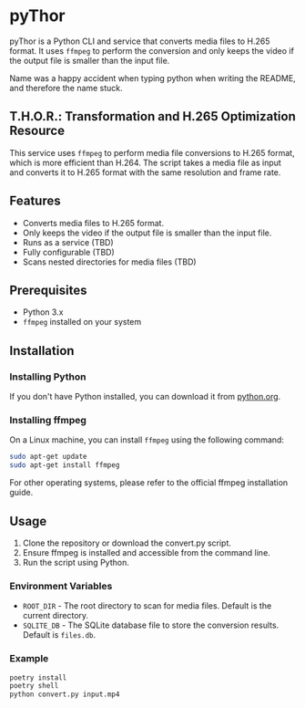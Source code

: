 # pyThor

pyThor is a Python CLI and service that converts media files to H.265 format. It uses `ffmpeg` to perform the conversion and only keeps the video if the output file is smaller than the input file.

Name was a happy accident when typing python when writing the README, and therefore the name stuck.

## T.H.O.R.: Transformation and H.265 Optimization Resource

This service uses `ffmpeg` to perform media file conversions to H.265 format, which is more efficient than H.264. The script takes a media file as input and converts it to H.265 format with the same resolution and frame rate.

## Features

* Converts media files to H.265 format.
* Only keeps the video if the output file is smaller than the input file.
* Runs as a service (TBD)
* Fully configurable (TBD)
* Scans nested directories for media files (TBD)

## Prerequisites

- Python 3.x
- `ffmpeg` installed on your system

## Installation

### Installing Python

If you don't have Python installed, you can download it from [python.org](https://www.python.org/downloads/).

### Installing ffmpeg

On a Linux machine, you can install `ffmpeg` using the following command:

```sh
sudo apt-get update
sudo apt-get install ffmpeg
```

For other operating systems, please refer to the official ffmpeg installation guide.

## Usage

1. Clone the repository or download the convert.py script.
2. Ensure ffmpeg is installed and accessible from the command line.
3. Run the script using Python.

### Environment Variables

* `ROOT_DIR` - The root directory to scan for media files. Default is the current directory.
* `SQLITE_DB` - The SQLite database file to store the conversion results. Default is `files.db`.

### Example

```sh
poetry install
poetry shell
python convert.py input.mp4
```
